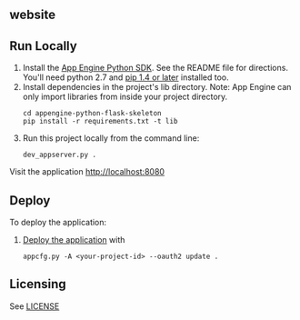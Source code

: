 ## website

## Run Locally
1. Install the [App Engine Python SDK](https://developers.google.com/appengine/downloads).
See the README file for directions. You'll need python 2.7 and [pip 1.4 or later](http://www.pip-installer.org/en/latest/installing.html) installed too.
1. Install dependencies in the project's lib directory.
   Note: App Engine can only import libraries from inside your project directory.
   ```
   cd appengine-python-flask-skeleton
   pip install -r requirements.txt -t lib
   ```
1. Run this project locally from the command line:
   ```
   dev_appserver.py .
   ```

Visit the application [http://localhost:8080](http://localhost:8080)

## Deploy
To deploy the application:

1. [Deploy the
   application](https://developers.google.com/appengine/docs/python/tools/uploadinganapp) with
   ```
   appcfg.py -A <your-project-id> --oauth2 update .
   ```

## Licensing
See [LICENSE](LICENSE)

